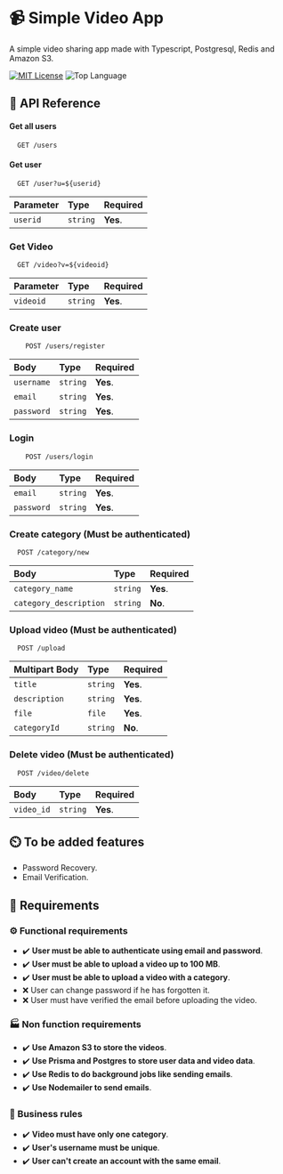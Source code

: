 # 📹 Simple Video App

A simple video sharing app made with Typescript, Postgresql, Redis and Amazon S3.


[![MIT License](https://img.shields.io/github/license/CookieDasora/simple_video_app?style=for-the-badge)](https://github.com/CookieDasora/simple_video_app_backend/blob/master/LICENSE)
![Top Language](https://img.shields.io/github/languages/top/CookieDasora/simple_video_app_backend?style=for-the-badge)
## 🤔 API Reference

#### Get all users

```http
  GET /users
``` 

#### Get user

```http
  GET /user?u=${userid}
```

| Parameter | Type     | Required                          |
| :-------- | :------- | :-------------------------------- |
| `userid`  | `string` | **Yes**.                          |

### Get Video

```http
  GET /video?v=${videoid}
```

| Parameter | Type     | Required                          |
| :-------- | :------- | :-------------------------------- |
| `videoid` | `string` | **Yes**.                          |


### Create user

```http
    POST /users/register
```

| Body      | Type     | Required                          |
| :-------- | :------- | :-------------------------------- |
| `username`| `string` | **Yes**.                          |
| `email`   | `string` | **Yes**.                          |
| `password`| `string` | **Yes**.                          |



### Login

```http
    POST /users/login
```
| Body      | Type     | Required                          |
| :-------- | :------- | :-------------------------------- |
| `email`   | `string` | **Yes**.                          |
| `password`| `string` | **Yes**.                          |

### Create category (Must be authenticated)

```http
  POST /category/new
```

| Body                  | Type     | Required                          |
| :--------             | :------- | :-------------------------------- |
| `category_name`       | `string` | **Yes**.                          |
| `category_description`| `string` | **No**.                           |


### Upload video (Must be authenticated)

```http
  POST /upload
```

| Multipart Body      | Type     | Required                          |
| :--------           | :------- | :-------------------------------- |
| `title`             | `string` | **Yes**.                          |
| `description`       | `string` | **Yes**.                          |
| `file`              | `file`   | **Yes**.                          |
| `categoryId`        | `string` | **No**.                           |


### Delete video (Must be authenticated)

```http
  POST /video/delete
```

| Body                  | Type     | Required                          |
| :--------             | :------- | :-------------------------------- |
| `video_id`            | `string` | **Yes**.                          |

## ⏲️ To be added features

- Password Recovery.
- Email Verification.
## 📑 Requirements

### ⚙️ Functional requirements

- ✔️ **User must be able to authenticate using email and password**.
- ✔️ **User must be able to upload a video up to 100 MB**.
- ✔️ **User must be able to upload a video with a category**.
- ❌ User can change password if he has forgotten it.
- ❌ User must have verified the email before uploading the video.

### 🏭 Non function requirements

- ✔️ **Use Amazon S3 to store the videos**.
- ✔️ **Use Prisma and Postgres to store user data and video data**.
- ✔️ **Use Redis to do background jobs like sending emails**.
- ✔️ **Use Nodemailer to send emails**.

### 📏 Business rules

- ✔️ **Video must have only one category**.
- ✔️ **User's username must be unique**.
- ✔️ **User can't create an account with the same email**.